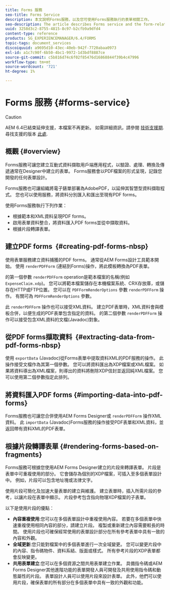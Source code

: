 ```yaml
---
title: Forms 服務
seo-title: Forms Service
description: 本文說明Forms服務，以及您可使用Forms服務執行的表單相關工作。
seo-description: The article describes Forms service and the form-related tasks you can perform using Forms service.
uuid: 3258d3c2-8755-4815-8c97-b2cfb9a9dfd4
content-type: reference
products: SG_EXPERIENCEMANAGER/6.4/FORMS
topic-tags: document_services
discoiquuid: a9695d10-43ec-40eb-942f-7720abaa0973
exl-id: a1c7c90f-6b50-4bc1-9972-1d3bdf8887ce
source-git-commit: c5b816d74c6f02f85476d16868844f39b4c47996
workflow-type: tm+mt
source-wordcount: '721'
ht-degree: 1%

---
```


# Forms 服務 {#forms-service}

>[!CAUTION]
>
>AEM 6.4已結束延伸支援，本檔案不再更新。 如需詳細資訊，請參閱 [技術支援期](https://helpx.adobe.com//tw/support/programs/eol-matrix.html). 尋找支援的版本 [此處](https://experienceleague.adobe.com/docs/).

## 概觀 {#overview}

Forms服務可讓您建立互動式資料擷取用戶端應用程式，以驗證、處理、轉換及傳遞通常在Designer中建立的表單。 Forms服務會以PDF檔案的形式呈現，記錄您開發的任何表單設計。

Forms服務也可讓組織將電子錶單部署為AdobePDF，以延伸其智慧型資料擷取程式。 您也可以使用服務，將資料分別匯入和匯出至現有PDF forms。

使用Forms服務執行下列作業：

* 根據範本和XML資料呈現PDF forms。
* 啟用表單資料整合，將資料匯入PDF forms並從中擷取資料。
* 根據片段轉譯表單。

## 建立PDF forms  {#creating-pdf-forms-nbsp}

使用表單服務建立資料捕獲的PDF forms。 通常從AEM Forms設計工具範本開始。 使用 `renderPDFForm` (連結到Forms)操作，將此模板轉換為PDF表單。

的第一個參數 `renderPDFForm` operation是範本檔案的名稱(例如 `ExpenseClaim.xdp`)。 您可以將範本檔案儲存在本機檔案系統、CRX存放庫，或儲存在HTTP或FTP位置。 您可以在 `PDFFormRenderOptions` 參數 `renderPDFForm` 操作。 有關可為 `PDFFormRenderOptions` 參數。

此 `renderPDFForm` 操作也可以接受XML資料。 建立PDF表單時，XML資料會與模板合併，以便生成的PDF表單包含指定的資料。 的第二個參數 `renderPDFForm` 操作可以接受包含XML資料的文檔(Javadoc)對象。

## 從PDF forms擷取資料  {#extracting-data-from-pdf-forms-nbsp}

使用 `exportData` (Javadoc)從Forms表單中提取資料XML的PDF服務的操作。 此操作接受文檔作為其第一個參數。 您可以將資料匯出為XDP檔案或XML檔案。 如果將資料導出為XML檔案，則導出的資料將刪除XDP信封並返回純XML檔案。 您可以使用第二個參數指定此排列。

## 將資料匯入PDF forms {#importing-data-into-pdf-forms}

Forms服務也可讓您合併使用AEM Forms Designer或 `renderPDFForm` 操作XML資料。 此 `importData` (Javadoc)Forms服務的操作接受PDF表單和XML資料，並返回帶有資料XML的PDF表單。

## 根據片段轉譯表單 {#rendering-forms-based-on-fragments}

Forms服務可根據您使用AEM Forms Designer建立的片段來轉譯表單。 片段是表單中可重複使用的部分。 它會儲存為個別的XDP檔案，可插入至多個表單設計中。 例如，片段可以包含地址塊或法律文字。

使用片段可簡化及加速大量表單的建立與維護。 建立表單時，插入所需片段的參考，以讓片段在表單中顯示。 片段參考包含指向物理XDP檔案的子表單。

以下是使用片段的優點：

* **內容重複使用**:您可以在多個表單設計中重複使用內容。 若要在多個表單中快速重複使用相同內容的部分，請建立片段。 複製或重新建立內容需要較長的時間。 使用片段也可確保經常使用的表單設計部分在所有參考表單中具有一致的內容和外觀。
* **全域更新**:您只能對檔案中的多個表單進行一次全域變更。 您可以變更片段中的內容、指令碼物件、資料系結、版面或樣式。 所有參考片段的XDP表單都會反映變更。
* **共用表單建立**:您可以在多個資源之間共用表單建立作業。 具備指令碼或AEM Forms Designer其他進階功能的表單開發人員可開發及共用使用指令碼和動態屬性的片段。 表單設計人員可以使用片段來設計表單。 此外，他們可以使用片段，確保表單的所有部分在多個表單中具有一致的外觀和功能。
